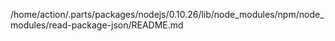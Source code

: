 /home/action/.parts/packages/nodejs/0.10.26/lib/node_modules/npm/node_modules/read-package-json/README.md
